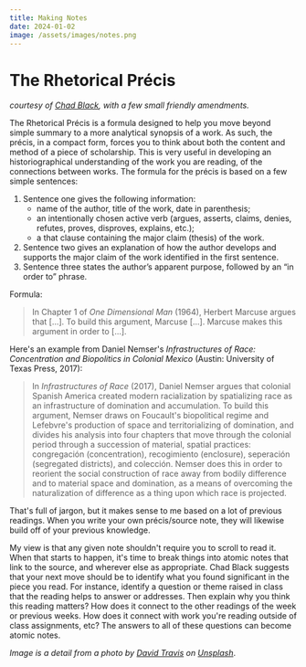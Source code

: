 ```yaml
---
title: Making Notes
date: 2024-01-02
image: /assets/images/notes.png
---
```


# The Rhetorical Précis

_courtesy of [Chad Black](https://chadblack.net/2023SPORT/resources/how%20to%20write%20a%20precis%20and%20memo/), with a few small friendly amendments._

The Rhetorical Précis is a formula designed to help you move beyond simple summary to a more analytical synopsis of a work. As such, the précis, in a compact form, forces you to think about both the content and method of a piece of scholarship. This is very useful in developing an historiographical understanding of the work you are reading, of the connections between works. The formula for the précis is based on a few simple sentences:

1.  Sentence one gives the following information:
    -   name of the author, title of the work, date in parenthesis;
    -   an intentionally chosen active verb (argues, asserts, claims, denies, refutes, proves, disproves, explains, etc.);
    -   a that clause containing the major claim (thesis) of the work.
2.  Sentence two gives an explanation of how the author develops and supports the major claim of the work identified in the first sentence.
3.  Sentence three states the author’s apparent purpose, followed by an “in order to” phrase.

Formula:

> In Chapter 1 of _One Dimensional Man_ (1964), Herbert Marcuse argues that [...]. To build this argument, Marcuse [...]. Marcuse makes this argument in order to [...].

Here's an example from Daniel Nemser's _Infrastructures of Race: Concentration and Biopolitics in Colonial Mexico_ (Austin: University of Texas Press, 2017):

> In _Infrastructures of Race_ (2017), Daniel Nemser argues that colonial Spanish America created modern racialization by spatializing race as an infrastructure of domination and accumulation. To build this argument, Nemser draws on Foucault's biopolitical regime and Lefebvre's production of space and territorializing of domination, and divides his analysis into four chapters that move through the colonial period through a succession of material, spatial practices: congregación (concentration), recogimiento (enclosure), seperación (segregated districts), and colección. Nemser does this in order to reorient the social construction of race away from bodily difference and to material space and domination, as a means of overcoming the naturalization of difference as a thing upon which race is projected.

That's full of jargon, but it makes sense to me based on a lot of previous readings. When you write your own précis/source note, they will likewise build off of your previous knowledge.

My view is that any given note shouldn't require you to scroll to read it. When that starts to happen, it's time to break things into atomic notes that link to the source, and wherever else as appropriate. Chad Black suggests that your next move should be to identify what you found significant in the piece you read. For instance, identify a question or theme raised in class that the reading helps to answer or addresses. Then explain why you think this reading matters? How does it connect to the other readings of the week or previous weeks. How does it connect with work you're reading outside of class assignments, etc? The answers to all of these questions can become atomic notes.

_Image is a detail from a photo by <a href="https://unsplash.com/@dtravisphd?utm_content=creditCopyText&utm_medium=referral&utm_source=unsplash">David Travis</a> on <a href="https://unsplash.com/photos/brown-fountain-pen-on-notebook-5bYxXawHOQg">Unsplash</a>_.
